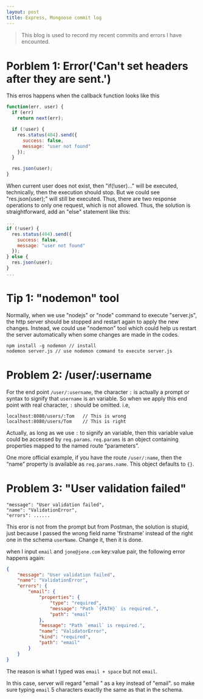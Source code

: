 ```yaml
---
layout: post
title: Express, Mongoose commit log
---
```


> This blog is used to record my recent commits and errors I have encounted.

# Porblem 1: Error('Can\'t set headers after they are sent.')

This erros happens when the callback function looks like this

```javascript
function(err, user) {
  if (err)
    return next(err);

  if (!user) {
    res.status(404).send({
      success: false,
      message: "user not found"
    });
  }

  res.json(user);
}
```

When current user does not exist, then "if(!user)..." will be executed, technically, then the execution should stop. But
we could see "res.json(user);" will still be executed. Thus, there are two response operations to only one request, which is not
allowed. Thus, the solution is straightforward, add an "else" statement like this:

```javascript
...
if (!user) {
  res.status(404).send({
    success: false,
    message: "user not found"
  });
} else {
  res.json(user);
}
...
```

# Tip 1: "nodemon" tool

Normally, when we use "nodejs" or "node" command to execute "server.js", the http server should be stopped and restart again to apply the new changes. Instead, we could use "nodemon" tool which could help us restart the server automatically when some changes are made in the codes.  

```
npm install -g nodemon // install
nodemon server.js // use nodemon command to execute server.js
```

# Problem 2: /user/:username

For the end point `/user/:username`, the character `:` is actually a prompt or syntax to signify that `username` is an variable. So when we apply this end point with real character, `:` should be omitted. i.e,

```
localhost:8080/users/:Tom   // This is wrong
localhost:8080/users/Tom    // This is right
```

Actually, as long as we use `:` to signify an variable, then this variable value could be accessed by `req.params`. `req.params` is an object containing properties mapped to the named route “parameters”.

One more official example, if you have the route `/user/:name`, then the “name” property is available as `req.params.name`. This object defaults to `{}`.

# Problem 3: "User validation failed"

```
"message": "User validation failed",
"name": "ValidationError",
"errors": ......
```

This eror is not from the prompt but from Postman, the solution is stupid, just because I passed the wrong field name 'firstname' instead of the right one in the schema `userName`. Change it, then it is done.

when I input `email` and `jone@jone.com` key:value pair, the following error happens again:

```JSON
{
    "message": "User validation failed",
    "name": "ValidationError",
    "errors": {
        "email": {
            "properties": {
                "type": "required",
                "message": "Path `{PATH}` is required.",
                "path": "email"
            },
            "message": "Path `email` is required.",
            "name": "ValidatorError",
            "kind": "required",
            "path": "email"
        }
    }
}
```

The reason is what I typed was `email + space` but not `email`.

In this case, server will regard "email " as a key instead of "email". so make sure typing `email` 5 characters exactly the same as that in the schema.  
